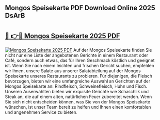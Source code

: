 ## Mongos Speisekarte PDF Download Online 2025 DsArB

# <h2><a href="http://gc6phvq.nevu.top/?p=Mongos+Speisekarte">🔗 👉🔴 Mongos Speisekarte 2025 PDF</a></h2>

[![Mongos Speisekarte 2025 PDF](https://i.imgur.com/dBaPXMq.png)](http://gc6phvq.nevu.top/?p=Mongos+Speisekarte)
Auf der Mongos Speisekarte finden Sie nicht nur eine Liste der angebotenen Gerichte in einem Restaurant oder Café, sondern auch etwas, das für Ihren Geschmack köstlich und geeignet ist. Wenn Sie nach einem leichten und frischen Gericht suchen, empfehlen wir Ihnen, unsere Salate aus unserer Salatabteilung auf der Mongos Speisekarte unseres Restaurants zu probieren. Für diejenigen, die Fleisch bevorzugen, bieten wir eine umfangreiche Auswahl an Gerichten auf der Mongos Speisekarte an: Rindfleisch, Schweinefleisch, Huhn und Fisch. Unseren Auserwählten bieten wir exquisite Gerichte wie Schaschlik und Steak an, die auf einem alten, natürlichen Feuer zubereitet werden. Wenn Sie sich nicht entscheiden können, was Sie von der Mongos Speisekarte wünschen, ist unser Team bereit zu helfen und Ihnen einen komfortablen und angenehmen Service zu bieten.
